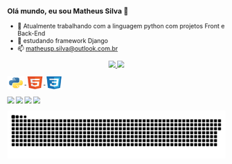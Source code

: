 ### Olá mundo, eu sou Matheus Silva 👋


- 🔭 Atualmente trabalhando com a linguagem python com projetos Front e Back-End
- 🌱 estudando framework Django
- 📫 matheusp.silva@outlook.com.br


<div align="center">
  <a href="https://github.com/Matheusp-Silva">
  <img height="180em" src="https://github-readme-stats.vercel.app/api?username=Matheusp-Silva&show_icons=true&theme=chartreuse-dark&include_all_commits=true&count_private=true"/>
  <img height="180em" src="https://github-readme-stats.vercel.app/api/top-langs/?username=Matheusp-Silva&layout=compact&langs_count=7&theme=chartreuse-dark"/>
</div>

<div style="display: inline_block"><br>
  <img align="center" alt="img-Python" height="30" width="40" src="https://raw.githubusercontent.com/devicons/devicon/master/icons/python/python-original.svg">
  <img align="center" alt="img-HTML" height="30" width="40" src="https://raw.githubusercontent.com/devicons/devicon/master/icons/html5/html5-original.svg">
  <img align="center" alt="img-CSS" height="30" width="40" src="https://raw.githubusercontent.com/devicons/devicon/master/icons/css3/css3-original.svg">
</div>

<br>

<div> 
  <a href="https://www.youtube.com/channel/UCa4B4mFw-RsendRq88V_TJQ" target="_blank"><img src="https://img.shields.io/badge/YouTube-FF0000?style=for-the-badge&logo=youtube&logoColor=white" target="_blank"></a>
  <a href="https://www.instagram.com/mathe_silvaa/" target="_blank"><img src="https://img.shields.io/badge/-Instagram-%23E4405F?style=for-the-badge&logo=instagram&logoColor=white" target="_blank"></a>
  <a href = "mailto:matheusp.silva@outlook.com.br"><img src="https://img.shields.io/badge/Microsoft_Outlook-0078D4?style=for-the-badge&logo=microsoft-outlook&logoColor=white" target="_blank"></a>
  <a href="https://www.linkedin.com/in/matheus-silva-undefined-96968b249/" target="_blank"><img src="https://img.shields.io/badge/-LinkedIn-%230077B5?style=for-the-badge&logo=linkedin&logoColor=white" target="_blank"></a> 
 
  ![Snake animation](https://github.com/Matheusp-Silva/Matheusp-Silva/blob/output/github-contribution-grid-snake.svg)
 
</div>
